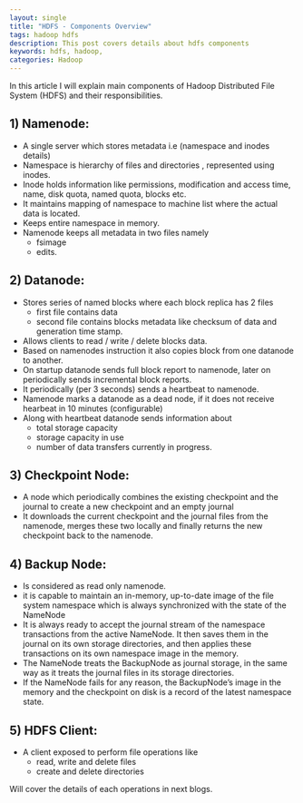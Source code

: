 ```yaml
---
layout: single
title: "HDFS - Components Overview"
tags: hadoop hdfs
description: This post covers details about hdfs components
keywords: hdfs, hadoop,
categories: Hadoop
---
```


In this article I will explain main components of Hadoop Distributed File System (HDFS) and their responsibilities.

## 1) Namenode:

   + A single server which stores metadata i.e (namespace and inodes details)
   + Namespace is hierarchy of files and directories , represented using inodes.
   + Inode holds information like permissions, modification and access time, name, disk quota, named quota, blocks etc.
   + It maintains mapping of namespace to machine list where the actual data is located.
   + Keeps entire namespace in memory.
   + Namenode keeps all metadata in two files namely
       + fsimage
       + edits.

## 2) Datanode:

  + Stores series of named blocks where each block replica has 2 files
  	* first file contains data
    * second file contains blocks metadata like checksum of data and generation time stamp.
  + Allows clients to read / write / delete blocks data.
  + Based on namenodes instruction it also copies block from one datanode to another.
  + On startup datanode sends full block report to namenode, later on periodically sends incremental block reports.
  + It periodically (per 3 seconds) sends a heartbeat to namenode.
  + Namenode marks a datanode as a dead node, if it does not receive hearbeat in 10 minutes (configurable)
  + Along with heartbeat datanode sends information about
       * total storage capacity
       * storage capacity in use
       * number of data transfers currently in progress.

## 3) Checkpoint Node:

  + A node which periodically combines the existing checkpoint and the journal to create a new checkpoint and an empty journal
  + It downloads the current checkpoint and the journal files from the namenode, merges these two locally and finally returns the new checkpoint back to the namenode.

## 4) Backup Node:

  + Is considered as read only namenode.
  + it is capable to maintain an in-memory, up-to-date image of the file system namespace which is always synchronized with the state of the NameNode
  + It is always ready to accept the journal stream of the namespace transactions from the active NameNode. It then saves them in the journal on its own storage directories, and then applies these transactions on its own namespace image in the memory.
  + The NameNode treats the BackupNode as journal storage, in the same way as it treats the journal files in its storage directories.
  + If the NameNode fails for any reason, the BackupNode’s image in the memory and the checkpoint on disk is a record of the latest namespace state.

## 5) HDFS Client:

  + A client exposed to perform file operations like
     *  read, write and delete files
     *  create and delete directories

Will cover the details of each operations in next blogs.
